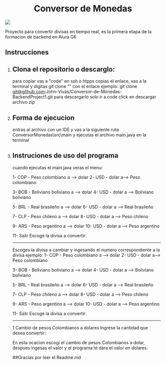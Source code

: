 
<h1 align="center">  Conversor de Monedas </h1>

   <p align="left">
   <img src="https://img.shields.io/badge/STATUS-TERMINADO-green">
   </p>

   Proyecto para convertir divisas en tiempo real, es la primera etapa de la formacion de backend en Alura G6

   ## Instrucciones
   1. ## Clona el repositorio o descarglo:
      para copiar vas a "code" en ssh o htpps copias el enlace, vas a la terminal y digitas git clone "" con el enlace
      ejemplo: git clone  git@github.com:John-Vivas/Conversor-de-Monedas-BackendProject1.git
      para descargarlo solo ir a code click en descargar archivo zip
   2. ## Forma de ejecucion
      entras al archivo con un IDE y vas a la siguiente ruta ConversorMonedas\src\main y ejecutas el archivo main.java en la terminal
   3. ## Instruciones de uso del programa
      cuando ejecutas el main.java veras el menu:
      
      1- COP - Peso colombiano a --> dolar 
      2- USD - dolar a--> Peso colombiano 

      3- BOB - Boliviano boliviano a --> dolar 
      4- USD - dolar a --> Boliviano boliviano 
      
      5- BRL - Real brasileño a --> dolar 
      6- USD - dolar a --> Real brasileño 
      
      7- CLP - Peso chileno a --> dolar 
      8- USD - dolar a --> Peso chileno 
      
      9- ARS - Peso argentino a --> dolar 
      10- USD - dolar a --> Peso argentino 
      
      11- Salir
      Escoge la divisa a convertir: 
      ______________________________


      Escoges la divisa a cambiar y ingesando el numero correspondiente a la divisa ejemplo:
      1- COP - Peso colombiano a --> dolar 
      2- USD - dolar a--> Peso colombiano 
      
      3- BOB - Boliviano boliviano a --> dolar 
      4- USD - dolar a --> Boliviano boliviano 
      
      5- BRL - Real brasileño a --> dolar 
      6- USD - dolar a --> Real brasileño 
      
      7- CLP - Peso chileno a --> dolar 
      8- USD - dolar a --> Peso chileno 
      
      9- ARS - Peso argentino a --> dolar 
      10- USD - dolar a --> Peso argentino 
      
      11- Salir
      Escoge la divisa a convertir: 
      ______________________________
      1
      Cambio de pesos Colombianos a dolares
      Ingrese la cantidad que desea convertir:

      En esta ocacion escogi el cambio de pesos Colombianos a dolar, despues ingesas el valor y el programa te dara el valor en dolares.

      ##Gracias por leer el Readme.md


      
      
      
       
